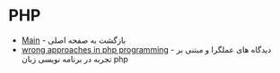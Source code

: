 # PHP


- [Main](./README.md) - بازگشت به صفحه اصلی 
- [wrong approaches in php programming](http://phpthewrongway.com) - دیدگاه های عملگرا و مبتنی بر تجربه در برنامه نویسی زبان php